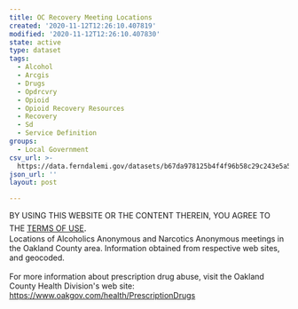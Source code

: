 ```yaml
---
title: OC Recovery Meeting Locations
created: '2020-11-12T12:26:10.407819'
modified: '2020-11-12T12:26:10.407830'
state: active
type: dataset
tags:
  - Alcohol
  - Arcgis
  - Drugs
  - Opdrcvry
  - Opioid
  - Opioid Recovery Resources
  - Recovery
  - Sd
  - Service Definition
groups:
  - Local Government
csv_url: >-
  https://data.ferndalemi.gov/datasets/b67da978125b4f4f96b58c29c243e5a5_0.csv?outSR=%7B%22latestWkid%22%3A3857%2C%22wkid%22%3A102100%7D
json_url: ''
layout: post

---
```

<div>BY USING THIS WEBSITE OR THE CONTENT THEREIN, YOU AGREE TO THE <u><a href='https://www.oakgov.com/open-data-terms'>TERMS OF USE</a></u><span style='font-family: &quot;Avenir Next W01&quot;, &quot;Avenir Next W00&quot;, &quot;Avenir Next&quot;, Avenir, &quot;Helvetica Neue&quot;, Helvetica, Arial, sans-serif; font-size: 17px;'>.</span><br /></div><div>Locations of Alcoholics Anonymous and Narcotics Anonymous meetings in the Oakland County area. Information obtained from respective web sites, and geocoded. <br /><br />For more information about prescription drug abuse, visit the Oakland County Health Division's web site: <a href='https://www.oakgov.com/health/PrescriptionDrugs' target='_blank'>https://www.oakgov.com/health/PrescriptionDrugs</a></div>
